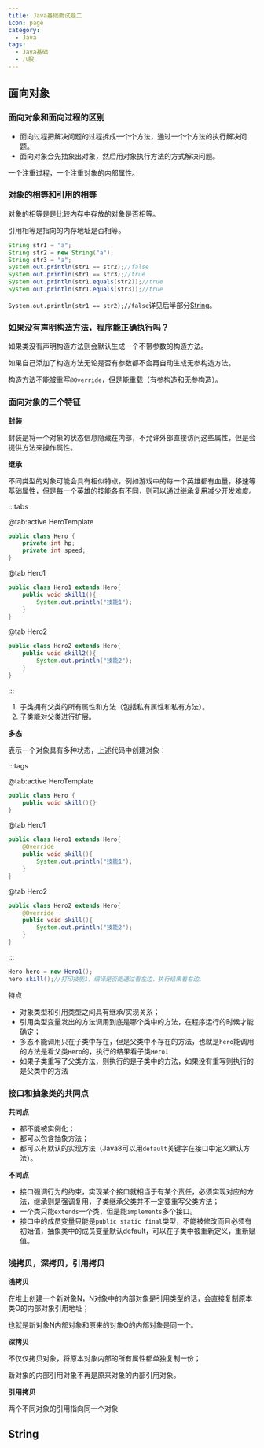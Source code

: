 ```yaml
---
title: Java基础面试题二
icon: page
category:
  - Java
tags:
  - Java基础
  - 八股 
---
```


## 面向对象

### 面向对象和面向过程的区别

- 面向过程把解决问题的过程拆成一个个方法，通过一个个方法的执行解决问题。
- 面向对象会先抽象出对象，然后用对象执行方法的方式解决问题。

一个注重过程，一个注重对象的内部属性。

### 对象的相等和引用的相等

对象的相等是是比较内存中存放的对象是否相等。

引用相等是指向的内存地址是否相等。

```java
String str1 = "a";
String str2 = new String("a");
String str3 = "a";
System.out.println(str1 == str2);//false	
System.out.println(str1 == str3);//true
System.out.println(str1.equals(str2));//true	
System.out.println(str1.equals(str3));//true
```

`System.out.println(str1 == str2);//false`详见后半部分[String](#String)。

### 如果没有声明构造方法，程序能正确执行吗？

如果类没有声明构造方法则会默认生成一个不带参数的构造方法。

如果自己添加了构造方法无论是否有参数都不会再自动生成无参构造方法。

构造方法不能被重写`@Override`，但是能重载（有参构造和无参构造）。

### 面向对象的三个特征

**封装**

封装是将一个对象的状态信息隐藏在内部，不允许外部直接访问这些属性，但是会提供方法来操作属性。

**继承**

不同类型的对象可能会具有相似特点，例如游戏中的每一个英雄都有血量，移速等基础属性，但是每一个英雄的技能各有不同，则可以通过继承复用减少开发难度。

:::tabs

@tab:active HeroTemplate

```java
public class Hero {
    private int hp;
    private int speed;
}
```

@tab Hero1

```java
public class Hero1 extends Hero{
    public void skill1(){
        System.out.println("技能1");
    }
}
```

@tab Hero2

```java
public class Hero2 extends Hero{
    public void skill2(){
        System.out.println("技能2");
    }
}
```

:::

1. 子类拥有父类的所有属性和方法（包括私有属性和私有方法）。
2. 子类能对父类进行扩展。

**多态**

表示一个对象具有多种状态，上述代码中创建对象：

:::tags

@tab:active HeroTemplate

```java
public class Hero {
    public void skill(){}
}
```

@tab Hero1

```java
public class Hero1 extends Hero{
    @Override
    public void skill(){
        System.out.println("技能1");
    }
}
```

@tab Hero2

```java
public class Hero2 extends Hero{
    @Override
    public void skill(){
        System.out.println("技能2");
    }
}
```

:::

```java
Hero hero = new Hero1();
hero.skill();//打印技能1，编译是否能通过看左边，执行结果看右边。
```

特点

- 对象类型和引用类型之间具有继承/实现关系；
- 引用类型变量发出的方法调用到底是哪个类中的方法，在程序运行的时候才能确定；
- 多态不能调用只在子类中存在，但是父类中不存在的方法，也就是`hero`能调用的方法是看父类`Hero`的，执行的结果看子类`Hero1`
- 如果子类重写了父类方法，则执行的是子类中的方法，如果没有重写则执行的是父类中的方法

### 接口和抽象类的共同点

**共同点**

- 都不能被实例化；
- 都可以包含抽象方法；
- 都可以有默认的实现方法（Java8可以用`default`关键字在接口中定义默认方法）。

**不同点**

- 接口强调行为的约束，实现某个接口就相当于有某个责任，必须实现对应的方法，继承则是强调复用，子类继承父类并不一定要重写父类方法；
- 一个类只能`extends`一个类，但是能`implements`多个接口。
- 接口中的成员变量只能是`public static final`类型，不能被修改而且必须有初始值，抽象类中的成员变量默认default，可以在子类中被重新定义，重新赋值。

### 浅拷贝，深拷贝，引用拷贝

**浅拷贝**

在堆上创建一个新对象N，N对象中的内部对象是引用类型的话，会直接复制原本类O的内部对象引用地址；

也就是新对象N内部对象和原来的对象O的内部对象是同一个。

**深拷贝**

不仅仅拷贝对象，将原本对象内部的所有属性都单独复制一份；

新对象的内部引用对象不再是原来对象的内部引用对象。

**引用拷贝**

两个不同对象的引用指向同一个对象

























## String



